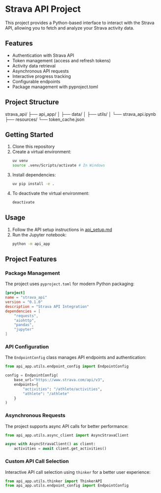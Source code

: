 # Strava API Project

This project provides a Python-based interface to interact with the Strava API, allowing you to fetch and analyze your Strava activity data.

## Features

- Authentication with Strava API
- Token management (access and refresh tokens)
- Activity data retrieval
- Asynchronous API requests
- Interactive progress tracking
- Configurable endpoints
- Package management with pyproject.toml

## Project Structure

strava_api/
├── api_app/
│   ├── data/
│   ├── utils/
│   └── strava_api.ipynb
├── resources/
└── token_cache.json

## Getting Started

1. Clone this repository
2. Create a virtual environment:
   ```bash
   uv venv
   source .venv/Scripts/activate # In Windows
   ```
3. Install dependencies:
   ```bash
   uv pip install -e .
   ```
4. To deactivate the virtual environment:
   ```bash
   deactivate
   ```

## Usage

1. Follow the API setup instructions in [api_setup.md](api_setup.md)
2. Run the Jupyter notebook:
   ```bash
   python -m api_app
   ```

## Project Features

### Package Management
The project uses `pyproject.toml` for modern Python packaging:
```toml
[project]
name = "strava_api"
version = "0.1.0"
description = "Strava API Integration"
dependencies = [
    "requests",
    "aiohttp",
    "pandas",
    "jupyter"
]
```

### API Configuration
The `EndpointConfig` class manages API endpoints and authentication:
```python
from api_app.utils.endpoint_config import EndpointConfig

config = EndpointConfig(
    base_url="https://www.strava.com/api/v3",
    endpoints={
        "activities": "/athlete/activities",
        "athlete": "/athlete"
    }
)
```

### Asynchronous Requests
The project supports async API calls for better performance:
```python
from api_app.utils.async_client import AsyncStravaClient

async with AsyncStravaClient() as client:
    activities = await client.get_activities()
```

### Custom API Call Selection
Interactive API call selection using `thinker` for a better user experience:
```python
from api_app.utils.thinker import ThinkerAPI
from api_app.utils.endpoint_config import EndpointConfig

